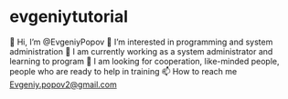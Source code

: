 # evgeniytutorial
👋 Hi, I’m @EvgeniyPopov
👀 I’m interested in programming and system administration
🌱 I am currently working as a system administrator and learning to program
💞️ I am looking for cooperation, like-minded people, people who are ready to help in training
📫 How to reach me Evgeniy.popov2@gmail.com
